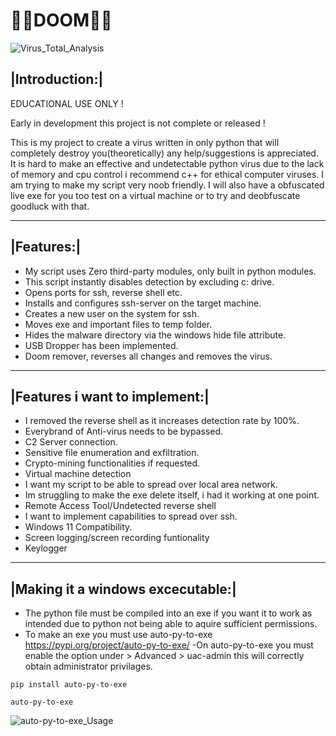 # 💉🦠DOOM🦠💉

![Virus_Total_Analysis](https://user-images.githubusercontent.com/111704953/204491802-c29d2e4f-4aa2-4045-bc89-63db016df872.png)

## |Introduction:|

EDUCATIONAL USE ONLY !

Early in development this project is not complete or released !

This is my project to create a virus written in only python that will completely destroy you(theoretically) any help/suggestions is appreciated. It is hard to make an effective and undetectable python virus due to the lack of memory and cpu control i recommend c++ for ethical computer viruses. I am trying to make my script very noob friendly. I will also have a obfuscated live exe for you too test on a virtual machine or to try and deobfuscate goodluck with that.

---
## |Features:|
- My script uses Zero third-party modules, only built in python modules.
- This script instantly disables detection by excluding c: drive.
- Opens ports for ssh, reverse shell etc.
- Installs and configures ssh-server on the target machine.
- Creates a new user on the system for ssh.
- Moves exe and important files to temp folder.
- Hides the malware directory via the windows hide file attribute.
- USB Dropper has been implemented.
- Doom remover, reverses all changes and removes the virus.
---
## |Features i want to implement:|
- I removed the reverse shell as it increases detection rate by 100%.
- Everybrand of Anti-virus needs to be bypassed.
- C2 Server connection.
- Sensitive file enumeration and exfiltration.
- Crypto-mining functionalities if requested.
- Virtual machine detection
- I want my script to be able to spread over local area network.
- Im struggling to make the exe delete itself, i had it working at one point.
- Remote Access Tool/Undetected reverse shell
- I want to implement capabilities to spread over ssh. 
- Windows 11 Compatibility.
- Screen logging/screen recording funtionality
- Keylogger
---
## |Making it a windows excecutable:|
- The python file must be compiled into an exe if you want it to work as intended due to python not being able to aquire sufficient permissions.
- To make an exe you must use auto-py-to-exe https://pypi.org/project/auto-py-to-exe/
-On auto-py-to-exe you must enable the option under > Advanced > uac-admin this will correctly obtain administrator privilages.
 ```
pip install auto-py-to-exe
```
```
auto-py-to-exe
 ```
![auto-py-to-exe_Usage](https://user-images.githubusercontent.com/111704953/194864233-b0e184c3-8814-4fe2-acdd-22132045a52f.png)
